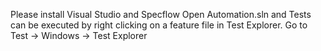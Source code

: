 
Please install Visual Studio and Specflow Open Automation.sln and Tests can be executed by right clicking on a feature file in Test Explorer. Go to Test -> Windows -> Test Explorer

